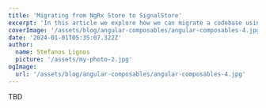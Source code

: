 ```yaml
---
title: 'Migrating from NgRx Store to SignalStore'
excerpt: 'In this article we explore how we can migrate a codebase using NgRx Store to the NgRx SignalStore'
coverImage: '/assets/blog/angular-composables/angular-composables-4.jpg'
date: '2024-01-01T05:35:07.322Z'
author:
  name: Stefanos Lignos
  picture: '/assets/my-photo-2.jpg'
ogImage:
  url: '/assets/blog/angular-composables/angular-composables-4.jpg'
---
```


TBD